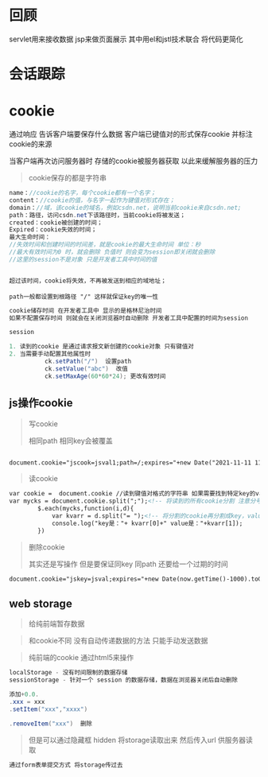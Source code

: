 # 回顾

servlet用来接收数据 jsp来做页面展示 其中用el和jstl技术联合 将代码更简化

# 会话跟踪

# cookie

通过响应 告诉客户端要保存什么数据  客户端已键值对的形式保存cookie 并标注cookie的来源 

当客户端再次访问服务器时 存储的cookie被服务器获取 以此来缓解服务器的压力

> cookie保存的都是字符串

```java
name：//cookie的名字，每个cookie都有一个名字；
content：//cookie的值，与名字一起作为键值对形式存在；
domain：//域，该cookie的域名，例如csdn.net，说明当前cookie来自csdn.net;
path：路径，访问csdn.net下该路径时，当前cookie将被发送；
created：cookie被创建的时间；
Expired：cookie失效的时间；
最大生命时间：
//失效时间和创建时间的时间差，就是cookie的最大生命时间 单位：秒
//最大有效时间为0 时，就会删除 负值时 则会变为session即关闭就会删除
//这里的session不是对象 只是开发者工具中时间的值


超过该时间，cookie将失效，不再被发送到相应的域地址；
```

```
path一般都设置到根路径 "/" 这样就保证key的唯一性 
```

```java
cookie储存时间 在开发者工具中 显示的是格林尼治时间 
如果不配置保存时间 则就会在关闭浏览器时自动删除 开发者工具中配置的时间为session
```

```java
session
```

```java
1. 读到的cookie 是通过请求报文新创建的cookie对象 只有键值对
2. 当需要手动配置其他属性时
          ck.setPath("/")  设置path
          ck.setValue("abc")  改值
          ck.setMaxAge(60*60*24); 更改有效时间


```

## js操作cookie 

> 写cookie
>
> 相同path 相同key会被覆盖

```jsp

document.cookie="jscook=jsval1;path=/;expires="+new Date("2021-11-11 11:11:11");
```

> 读cookie

```jsp
var cookie =  document.cookie //读到键值对格式的字符串 如果需要找到特定key的value需要手动解析
var mycks = document.cookie.split(";");<!-- 将读到的所有cookie分割 注意分号后的空格-->
		$.each(mycks,function(i,d){
			var kvarr = d.split("= ");<!-- 将分割的cookie再分割成key，value格式-->
			console.log("key是："+ kvarr[0]+" value是："+kvarr[1]);
		})
```

> 删除cookie
>
> 其实还是写操作 但是要保证同key 同path 还要给一个过期的时间 

```jsp
document.cookie="jskey=jsval;expires="+new Date(now.getTime()-1000).toGMTString();
```



## web storage

> 给纯前端暂存数据 

> 和cookie不同 没有自动传递数据的方法 只能手动发送数据

> 纯前端的cookie 通过html5来操作

```java
localStorage - 没有时间限制的数据存储
sessionStorage - 针对一个 session 的数据存储，数据在浏览器关闭后自动删除
```

```java
添加+0.0.
.xxx = xxx  
.setItem("xxx","xxxx")
```

```java
.removeItem("xxx")  删除
```





> 但是可以通过隐藏框 hidden 将storage读取出来 然后传入url 供服务器读取

```java
通过form表单提交方式 将storage传过去
```

